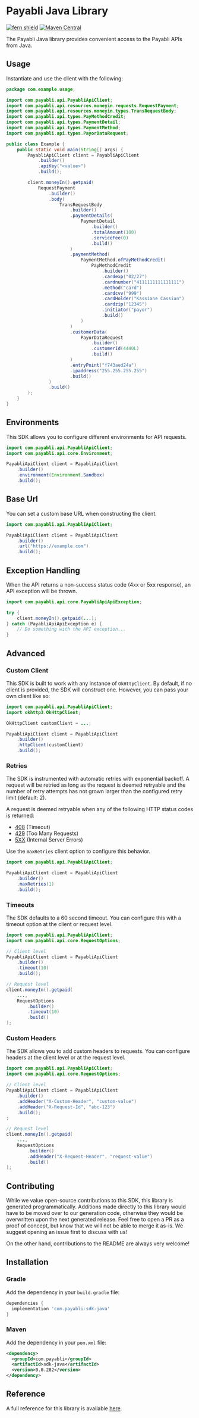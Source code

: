 # Payabli Java Library

[![fern shield](https://img.shields.io/badge/%F0%9F%8C%BF-Built%20with%20Fern-brightgreen)](https://buildwithfern.com?utm_source=github&utm_medium=github&utm_campaign=readme&utm_source=https%3A%2F%2Fgithub.com%2Fpayabli%2Fsdk-java)
[![Maven Central](https://img.shields.io/maven-central/v/com.payabli/sdk-java)](https://central.sonatype.com/artifact/com.payabli/sdk-java)

The Payabli Java library provides convenient access to the Payabli APIs from Java.

## Usage

Instantiate and use the client with the following:

```java
package com.example.usage;

import com.payabli.api.PayabliApiClient;
import com.payabli.api.resources.moneyin.requests.RequestPayment;
import com.payabli.api.resources.moneyin.types.TransRequestBody;
import com.payabli.api.types.PayMethodCredit;
import com.payabli.api.types.PaymentDetail;
import com.payabli.api.types.PaymentMethod;
import com.payabli.api.types.PayorDataRequest;

public class Example {
    public static void main(String[] args) {
        PayabliApiClient client = PayabliApiClient
            .builder()
            .apiKey("<value>")
            .build();

        client.moneyIn().getpaid(
            RequestPayment
                .builder()
                .body(
                    TransRequestBody
                        .builder()
                        .paymentDetails(
                            PaymentDetail
                                .builder()
                                .totalAmount(100)
                                .serviceFee(0)
                                .build()
                        )
                        .paymentMethod(
                            PaymentMethod.ofPayMethodCredit(
                                PayMethodCredit
                                    .builder()
                                    .cardexp("02/27")
                                    .cardnumber("4111111111111111")
                                    .method("card")
                                    .cardcvv("999")
                                    .cardHolder("Kassiane Cassian")
                                    .cardzip("12345")
                                    .initiator("payor")
                                    .build()
                            )
                        )
                        .customerData(
                            PayorDataRequest
                                .builder()
                                .customerId(4440L)
                                .build()
                        )
                        .entryPoint("f743aed24a")
                        .ipaddress("255.255.255.255")
                        .build()
                )
                .build()
        );
    }
}
```

## Environments

This SDK allows you to configure different environments for API requests.

```java
import com.payabli.api.PayabliApiClient;
import com.payabli.api.core.Environment;

PayabliApiClient client = PayabliApiClient
    .builder()
    .environment(Environment.Sandbox)
    .build();
```

## Base Url

You can set a custom base URL when constructing the client.

```java
import com.payabli.api.PayabliApiClient;

PayabliApiClient client = PayabliApiClient
    .builder()
    .url("https://example.com")
    .build();
```

## Exception Handling

When the API returns a non-success status code (4xx or 5xx response), an API exception will be thrown.

```java
import com.payabli.api.core.PayabliApiApiException;

try {
    client.moneyIn().getpaid(...);
} catch (PayabliApiApiException e) {
    // Do something with the API exception...
}
```

## Advanced

### Custom Client

This SDK is built to work with any instance of `OkHttpClient`. By default, if no client is provided, the SDK will construct one. 
However, you can pass your own client like so:

```java
import com.payabli.api.PayabliApiClient;
import okhttp3.OkHttpClient;

OkHttpClient customClient = ...;

PayabliApiClient client = PayabliApiClient
    .builder()
    .httpClient(customClient)
    .build();
```

### Retries

The SDK is instrumented with automatic retries with exponential backoff. A request will be retried as long
as the request is deemed retryable and the number of retry attempts has not grown larger than the configured
retry limit (default: 2).

A request is deemed retryable when any of the following HTTP status codes is returned:

- [408](https://developer.mozilla.org/en-US/docs/Web/HTTP/Status/408) (Timeout)
- [429](https://developer.mozilla.org/en-US/docs/Web/HTTP/Status/429) (Too Many Requests)
- [5XX](https://developer.mozilla.org/en-US/docs/Web/HTTP/Status/500) (Internal Server Errors)

Use the `maxRetries` client option to configure this behavior.

```java
import com.payabli.api.PayabliApiClient;

PayabliApiClient client = PayabliApiClient
    .builder()
    .maxRetries(1)
    .build();
```

### Timeouts

The SDK defaults to a 60 second timeout. You can configure this with a timeout option at the client or request level.

```java
import com.payabli.api.PayabliApiClient;
import com.payabli.api.core.RequestOptions;

// Client level
PayabliApiClient client = PayabliApiClient
    .builder()
    .timeout(10)
    .build();

// Request level
client.moneyIn().getpaid(
    ...,
    RequestOptions
        .builder()
        .timeout(10)
        .build()
);
```

### Custom Headers

The SDK allows you to add custom headers to requests. You can configure headers at the client level or at the request level.

```java
import com.payabli.api.PayabliApiClient;
import com.payabli.api.core.RequestOptions;

// Client level
PayabliApiClient client = PayabliApiClient
    .builder()
    .addHeader("X-Custom-Header", "custom-value")
    .addHeader("X-Request-Id", "abc-123")
    .build();
;

// Request level
client.moneyIn().getpaid(
    ...,
    RequestOptions
        .builder()
        .addHeader("X-Request-Header", "request-value")
        .build()
);
```

## Contributing

While we value open-source contributions to this SDK, this library is generated programmatically.
Additions made directly to this library would have to be moved over to our generation code,
otherwise they would be overwritten upon the next generated release. Feel free to open a PR as
a proof of concept, but know that we will not be able to merge it as-is. We suggest opening
an issue first to discuss with us!

On the other hand, contributions to the README are always very welcome!
## Installation

### Gradle

Add the dependency in your `build.gradle` file:

```groovy
dependencies {
  implementation 'com.payabli:sdk-java'
}
```

### Maven

Add the dependency in your `pom.xml` file:

```xml
<dependency>
  <groupId>com.payabli</groupId>
  <artifactId>sdk-java</artifactId>
  <version>0.0.282</version>
</dependency>
```

## Reference

A full reference for this library is available [here](https://github.com/payabli/sdk-java/blob/HEAD/./reference.md).
